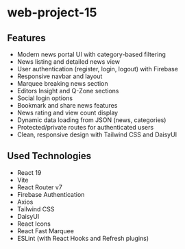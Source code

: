 # web-project-15

## Features

- Modern news portal UI with category-based filtering
- News listing and detailed news view
- User authentication (register, login, logout) with Firebase
- Responsive navbar and layout
- Marquee breaking news section
- Editors Insight and Q-Zone sections
- Social login options
- Bookmark and share news features
- News rating and view count display
- Dynamic data loading from JSON (news, categories)
- Protected/private routes for authenticated users
- Clean, responsive design with Tailwind CSS and DaisyUI

## Used Technologies

- React 19
- Vite
- React Router v7
- Firebase Authentication
- Axios
- Tailwind CSS
- DaisyUI
- React Icons
- React Fast Marquee
- ESLint (with React Hooks and Refresh plugins)

